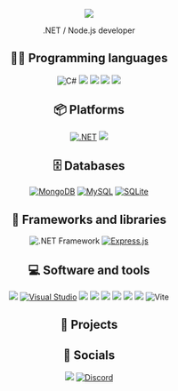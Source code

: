 <p align="center">
    <img src="https://readme-typing-svg.herokuapp.com?color=%23F77431&center=true&vCenter=true&height=20&lines=Hey+%F0%9F%91%8B%2C+I'm+FrankkC!" />
</p>
<p align="center">.NET / Node.js developer</p>
<h2 align="center">👨‍💻 Programming languages</h2>
<p align="center">
    <img src="https://img.shields.io/badge/C%23-%23239120.svg?style=for-the-badge&amp;logo=c-sharp&amp;logoColor=white" alt="C#">
    <img src="https://img.shields.io/badge/typescript-%23007ACC.svg?style=for-the-badge&logo=typescript&logoColor=white" />
    <img src="https://img.shields.io/badge/javascript-%23323330.svg?style=for-the-badge&logo=javascript&logoColor=%23F7DF1E" />
    <img src="https://img.shields.io/badge/c++-%2300599C.svg?style=for-the-badge&logo=c%2B%2B&logoColor=white" />
    <img src="https://img.shields.io/badge/html5-%23E34F26.svg?style=for-the-badge&logo=html5&logoColor=white" />
</p>
<h2 align="center">📦 Platforms</h2>
<p align="center">
        <a href="https://dotnet.microsoft.com/" target="_new"><img src="https://img.shields.io/badge/.NET-%235C2D91.svg?style=for-the-badge&amp;logo=.NET&amp;logoColor=white" alt=".NET"></a>
    <img src="https://img.shields.io/badge/node.js-6DA55F?style=for-the-badge&logo=node.js&logoColor=white" />
</p>
<h2 align="center">🗄️ Databases</h2>
<p align="center">
    <a href="https://www.mongodb.com/" target="_new"><img src="https://img.shields.io/badge/MongoDB-%234ea94b.svg?style=for-the-badge&amp;logo=MongoDB&amp;logoColor=white" alt="MongoDB"></a>
    <a href="https://www.mysql.com/" target="_new"><img src="https://img.shields.io/badge/MySQL-%2300f.svg?style=for-the-badge&amp;logo=MySQL&amp;logoColor=white" alt="MySQL"></a>
    <a href="https://www.sqlite.org/" target="_new"><img src="https://img.shields.io/badge/SQLite-%2307405e.svg?style=for-the-badge&amp;logo=sqlite&amp;logoColor=white" alt="SQLite"></a>
</p>
<h2 align="center">🧰 Frameworks and libraries</h2>
<p align="center">
    <img src="https://img.shields.io/badge/.NET%20Framework-%235C2D91.svg?style=for-the-badge&amp;logo=.NET&amp;logoColor=white" alt=".NET Framework">
    <a href="https://expressjs.com/" target="_new"><img src="https://img.shields.io/badge/Express.js-%23000000.svg?style=for-the-badge&amp;logo=express&amp;logoColor=white" alt="Express.js"></a>
</p>
<h2 align="center">💻 Software and tools</h2>
<p align="center">
    <img src="https://img.shields.io/badge/Visual%20Studio%20Code-0078d7.svg?style=for-the-badge&logo=visual-studio-code&logoColor=white" />
    <a href="https://visualstudio.microsoft.com/" target="_new"><img src="https://img.shields.io/badge/Visual%20Studio-%235C2D91.svg?style=for-the-badge&amp;logo=visual-studio&amp;logoColor=white" alt="Visual Studio"></a>
    <img src="https://img.shields.io/badge/Postman-FF6C37?style=for-the-badge&logo=postman&logoColor=white" />
    <img src="https://img.shields.io/badge/git-%23F05033.svg?style=for-the-badge&logo=git&logoColor=white" />
    <img src="https://img.shields.io/badge/webpack-%238DD6F9.svg?style=for-the-badge&logo=webpack&logoColor=black" />
    <img src="https://img.shields.io/badge/NPM-%23000000.svg?style=for-the-badge&logo=npm&logoColor=white" />
    <img src="https://img.shields.io/badge/docker-%230db7ed.svg?style=for-the-badge&logo=docker&logoColor=white" />
    <img src="https://img.shields.io/badge/prettier-%23F7B93E.svg?&style=for-the-badge&logo=prettier&logoColor=black" />
    <img src="https://img.shields.io/badge/Vite-%23333333.svg?style=for-the-badge&amp;logo=vite&amp;logoColor=white" alt="Vite">
</p>

<h2 align="center">🚀 Projects</h2>
<h2 align="center">🤝 Socials</h2>
<p align="center">
    <a href="https://t.me/frankkc24"><img src="https://img.shields.io/badge/Telegram-2CA5E0?style=for-the-badge&logo=telegram&logoColor=white" /></a>
    <a href="https://discord.com/users/795359213102694410" target="_new"><img src="https://img.shields.io/badge/Discord-%237289DA.svg?style=for-the-badge&amp;logo=discord&amp;logoColor=white" alt="Discord"></a>
</p>
